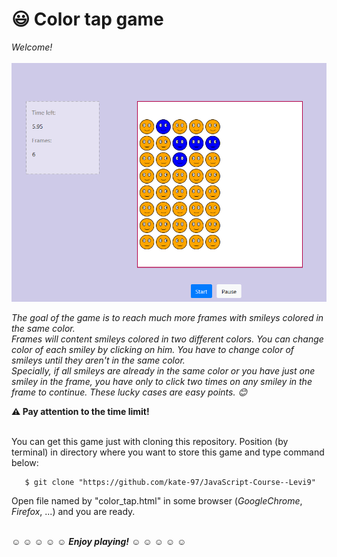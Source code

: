 
# :smiley: Color tap game
*Welcome!* <br/><br/>
<img width = 600px src = "image/game_image.png" />

   *The goal of the game is to reach much more frames with smileys colored in the same color. <br/>
   Frames will content smileys colored in two different colors. You can change color of each smiley by clicking on him. 
   You have to change color of smileys until they aren't in the same color. <br/>
   Specially, if all smileys are already in the same color or you have just one smiley in the frame, you have only to click two times on      any smiley in the frame to continue. These lucky cases are easy points. :blush: <br/>*
   
   **⚠️ Pay attention to the time limit!** <br/><br/>
   
   You can get this game just with cloning this repository. Position (by terminal) in directory where you want to store this game
   and type command below:
   ```
      $ git clone "https://github.com/kate-97/JavaScript-Course--Levi9"
   ```
   Open file named by "color_tap.html" in some browser (*GoogleChrome*, *Firefox*, ...) and you are ready. <br/><br/>
   
   :relaxed: :relaxed: :relaxed: :relaxed: :relaxed: ***Enjoy playing!*** :relaxed: :relaxed: :relaxed: :relaxed: :relaxed: 
